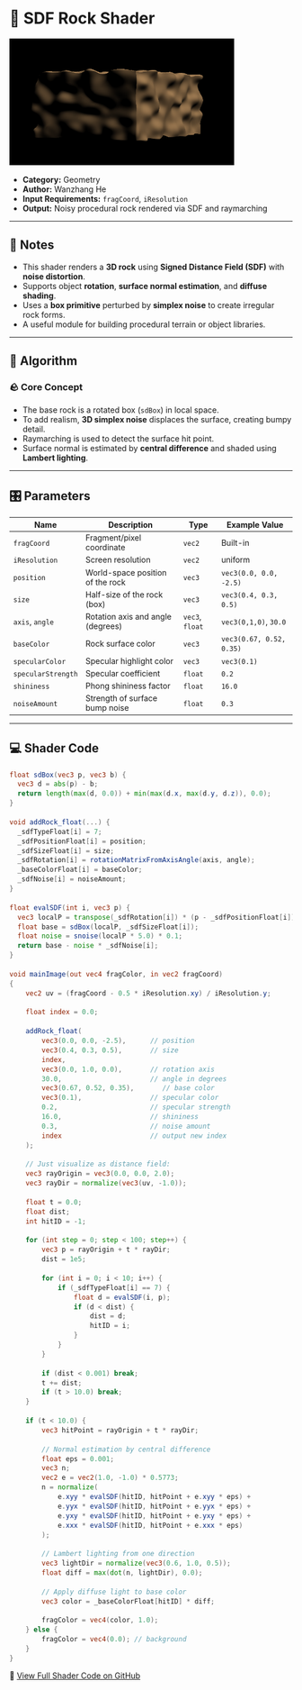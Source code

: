 # 🧩 SDF Rock Shader

<img src="https://github.com/friedaxvictoria/procedural_shader_framework/blob/main/shaders/screenshots/geometry/SDF_Rock.png?raw=true" alt="Rock Shader Output" width="400" height="225">

- **Category:** Geometry  
- **Author:** Wanzhang He  
- **Input Requirements:** `fragCoord`, `iResolution`  
- **Output:** Noisy procedural rock rendered via SDF and raymarching  

---

## 📌 Notes

- This shader renders a **3D rock** using **Signed Distance Field (SDF)** with **noise distortion**.  
- Supports object **rotation**, **surface normal estimation**, and **diffuse shading**.  
- Uses a **box primitive** perturbed by **simplex noise** to create irregular rock forms.  
- A useful module for building procedural terrain or object libraries.

---

## 🧠 Algorithm

### 🪨 Core Concept

- The base rock is a rotated box (`sdBox`) in local space.  
- To add realism, **3D simplex noise** displaces the surface, creating bumpy detail.  
- Raymarching is used to detect the surface hit point.  
- Surface normal is estimated by **central difference** and shaded using **Lambert lighting**.

---

## 🎛️ Parameters

| Name                   | Description                                | Type     | Example Value           |
|------------------------|--------------------------------------------|----------|--------------------------|
| `fragCoord`            | Fragment/pixel coordinate                  | `vec2`   | Built-in                 |
| `iResolution`          | Screen resolution                          | `vec2`   | uniform                  |
| `position`             | World-space position of the rock           | `vec3`   | `vec3(0.0, 0.0, -2.5)`   |
| `size`                 | Half-size of the rock (box)                | `vec3`   | `vec3(0.4, 0.3, 0.5)`    |
| `axis`, `angle`        | Rotation axis and angle (degrees)          | `vec3`, `float` | `vec3(0,1,0)`, `30.0` |
| `baseColor`            | Rock surface color                         | `vec3`   | `vec3(0.67, 0.52, 0.35)` |
| `specularColor`        | Specular highlight color                   | `vec3`   | `vec3(0.1)`              |
| `specularStrength`     | Specular coefficient                       | `float`  | `0.2`                    |
| `shininess`            | Phong shininess factor                     | `float`  | `16.0`                   |
| `noiseAmount`          | Strength of surface bump noise             | `float`  | `0.3`                    |

---

## 💻 Shader Code 

```glsl
float sdBox(vec3 p, vec3 b) {
  vec3 d = abs(p) - b;
  return length(max(d, 0.0)) + min(max(d.x, max(d.y, d.z)), 0.0);
}

void addRock_float(...) {
  _sdfTypeFloat[i] = 7;
  _sdfPositionFloat[i] = position;
  _sdfSizeFloat[i] = size;
  _sdfRotation[i] = rotationMatrixFromAxisAngle(axis, angle);
  _baseColorFloat[i] = baseColor;
  _sdfNoise[i] = noiseAmount;
}

float evalSDF(int i, vec3 p) {
  vec3 localP = transpose(_sdfRotation[i]) * (p - _sdfPositionFloat[i]);
  float base = sdBox(localP, _sdfSizeFloat[i]);
  float noise = snoise(localP * 5.0) * 0.1;
  return base - noise * _sdfNoise[i];
}

void mainImage(out vec4 fragColor, in vec2 fragCoord)
{
    vec2 uv = (fragCoord - 0.5 * iResolution.xy) / iResolution.y;

    float index = 0.0;

    addRock_float(
        vec3(0.0, 0.0, -2.5),      // position
        vec3(0.4, 0.3, 0.5),       // size
        index,
        vec3(0.0, 1.0, 0.0),       // rotation axis
        30.0,                      // angle in degrees
        vec3(0.67, 0.52, 0.35),       // base color
        vec3(0.1),                 // specular color
        0.2,                       // specular strength
        16.0,                      // shininess
        0.3,                       // noise amount
        index                      // output new index
    );

    // Just visualize as distance field:
    vec3 rayOrigin = vec3(0.0, 0.0, 2.0);
    vec3 rayDir = normalize(vec3(uv, -1.0));

    float t = 0.0;
    float dist;
    int hitID = -1;

    for (int step = 0; step < 100; step++) {
        vec3 p = rayOrigin + t * rayDir;
        dist = 1e5;

        for (int i = 0; i < 10; i++) {
            if (_sdfTypeFloat[i] == 7) {
                float d = evalSDF(i, p);
                if (d < dist) {
                    dist = d;
                    hitID = i;
                }
            }
        }

        if (dist < 0.001) break;
        t += dist;
        if (t > 10.0) break;
    }

    if (t < 10.0) {
        vec3 hitPoint = rayOrigin + t * rayDir;

        // Normal estimation by central difference
        float eps = 0.001;
        vec3 n;
        vec2 e = vec2(1.0, -1.0) * 0.5773;
        n = normalize(
            e.xyy * evalSDF(hitID, hitPoint + e.xyy * eps) +
            e.yyx * evalSDF(hitID, hitPoint + e.yyx * eps) +
            e.yxy * evalSDF(hitID, hitPoint + e.yxy * eps) +
            e.xxx * evalSDF(hitID, hitPoint + e.xxx * eps)
        );

        // Lambert lighting from one direction
        vec3 lightDir = normalize(vec3(0.6, 1.0, 0.5));
        float diff = max(dot(n, lightDir), 0.0);

        // Apply diffuse light to base color
        vec3 color = _baseColorFloat[hitID] * diff;

        fragColor = vec4(color, 1.0);
    } else {
        fragColor = vec4(0.0); // background
    }
}
```
🔗 [View Full Shader Code on GitHub](https://github.com/friedaxvictoria/procedural_shader_framework/blob/main/shaders/shaders/geometry/SDF_Rock.glsl)
